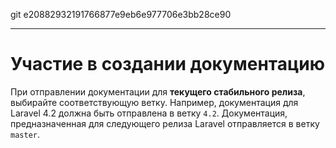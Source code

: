 git e20882932191766877e9eb6e977706e3bb28ce90

---

# Участие в создании документацию

При отправлении документации для **текущего стабильного релиза**, выбирайте соответствующую ветку. Например, документация для Laravel 4.2 должна быть отправлена в ветку `4.2`. Документация, предназначенная для следующего релиза Laravel отправляется в ветку `master`.